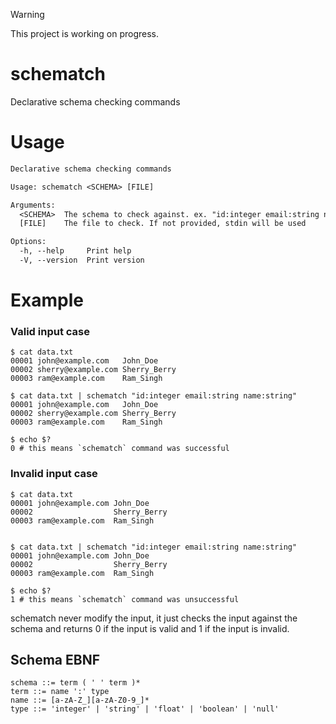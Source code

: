 > [!WARNING]
> This project is working on progress.

# schematch
Declarative schema checking commands

# Usage

```txt
Declarative schema checking commands

Usage: schematch <SCHEMA> [FILE]

Arguments:
  <SCHEMA>  The schema to check against. ex. "id:integer email:string name:string"
  [FILE]    The file to check. If not provided, stdin will be used

Options:
  -h, --help     Print help
  -V, --version  Print version
```

# Example

### Valid input case

```terminal
$ cat data.txt
00001 john@example.com   John_Doe
00002 sherry@example.com Sherry_Berry
00003 ram@example.com    Ram_Singh

$ cat data.txt | schematch "id:integer email:string name:string"
00001 john@example.com   John_Doe
00002 sherry@example.com Sherry_Berry
00003 ram@example.com    Ram_Singh

$ echo $?
0 # this means `schematch` command was successful
```


### Invalid input case

```terminal
$ cat data.txt
00001 john@example.com John_Doe
00002                  Sherry_Berry
00003 ram@example.com  Ram_Singh


$ cat data.txt | schematch "id:integer email:string name:string"
00001 john@example.com John_Doe
00002                  Sherry_Berry
00003 ram@example.com  Ram_Singh

$ echo $?
1 # this means `schematch` command was unsuccessful
```

schematch never modify the input, it just checks the input against the schema and returns 0 if the input is valid and 1 if the input is invalid.


## Schema EBNF

```ebnf
schema ::= term ( ' ' term )*
term ::= name ':' type
name ::= [a-zA-Z_][a-zA-Z0-9_]*
type ::= 'integer' | 'string' | 'float' | 'boolean' | 'null'
```
